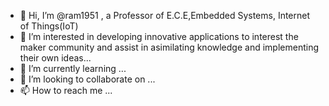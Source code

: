- 👋 Hi, I’m @ram1951 , a Professor of E.C.E,Embedded Systems, Internet of Things(IoT)
- 👀 I’m interested in developing innovative applications to interest the maker community and assist in asimilating knowledge and implementing their own ideas...
- 🌱 I’m currently learning ...
- 💞️ I’m looking to collaborate on ...
- 📫 How to reach me ...

<!---
ram1951/ram1951 is a ✨ special ✨ repository because its `README.md` (this file) appears on your GitHub profile.
You can click the Preview link to take a look at your changes.
--->
